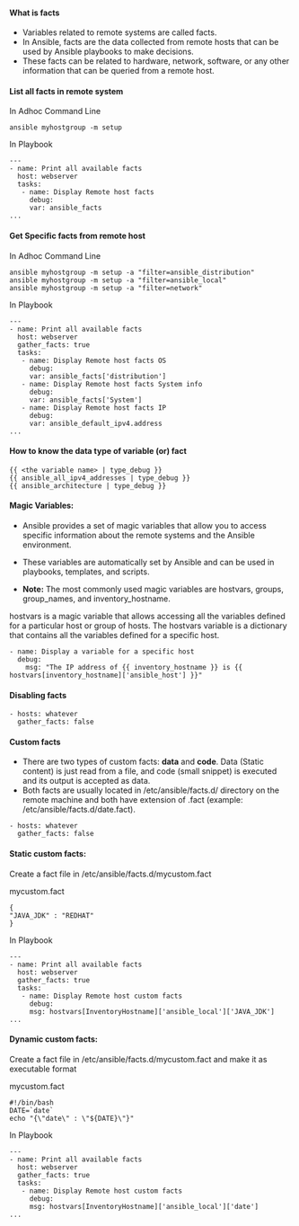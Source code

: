 #### What is facts
* Variables related to remote systems are called facts.
* In Ansible, facts are the data collected from remote hosts that can be used by Ansible playbooks to make decisions. 
* These facts can be related to hardware, network, software, or any other information that can be queried from a remote host.

#### List all facts in remote system
In Adhoc Command Line
```
ansible myhostgroup -m setup
```
In Playbook
```
---
- name: Print all available facts
  host: webserver
  tasks:
   - name: Display Remote host facts
     debug:
     var: ansible_facts
...
```
#### Get Specific facts from remote host
In Adhoc Command Line
```
ansible myhostgroup -m setup -a "filter=ansible_distribution"
ansible myhostgroup -m setup -a "filter=ansible_local"
ansible myhostgroup -m setup -a "filter=network"
```
In Playbook
```
---
- name: Print all available facts
  host: webserver
  gather_facts: true
  tasks:
   - name: Display Remote host facts OS
     debug:
     var: ansible_facts['distribution']
   - name: Display Remote host facts System info
     debug:
     var: ansible_facts['System']
   - name: Display Remote host facts IP
     debug:
     var: ansible_default_ipv4.address
...
```

#### How to know the data type of variable (or) fact
```
{{ <the variable name> | type_debug }}
{{ ansible_all_ipv4_addresses | type_debug }}
{{ ansible_architecture | type_debug }}
```
#### Magic Variables:
* Ansible provides a set of magic variables that allow you to access specific information about the remote systems and the Ansible environment.
* These variables are automatically set by Ansible and can be used in playbooks, templates, and scripts.

* **Note:** The most commonly used magic variables are hostvars, groups, group_names, and inventory_hostname.

hostvars is a magic variable that allows accessing all the variables defined for a particular host or group of hosts. The hostvars variable is a dictionary that contains all the variables defined for a specific host.
```
- name: Display a variable for a specific host
  debug:
    msg: "The IP address of {{ inventory_hostname }} is {{ hostvars[inventory_hostname]['ansible_host'] }}"
```

#### Disabling facts
```
- hosts: whatever
  gather_facts: false
```
#### Custom facts
* There are two types of custom facts: **data** and **code**. Data (Static content) is just read from a file, and code (small snippet) is executed and its output is accepted as data.
* Both facts are usually located in /etc/ansible/facts.d/ directory on the remote machine and both have extension of .fact (example: /etc/ansible/facts.d/date.fact).
```
- hosts: whatever
  gather_facts: false
```

#### Static custom facts:
Create a fact file in /etc/ansible/facts.d/mycustom.fact

mycustom.fact
```
{
"JAVA_JDK" : "REDHAT"
}
```
In Playbook
```
---
- name: Print all available facts
  host: webserver
  gather_facts: true
  tasks:
   - name: Display Remote host custom facts
     debug:
     msg: hostvars[InventoryHostname]['ansible_local']['JAVA_JDK']
...
```
#### Dynamic custom facts:
Create a fact file in /etc/ansible/facts.d/mycustom.fact and make it as executable format

mycustom.fact
```
#!/bin/bash
DATE=`date`
echo "{\"date\" : \"${DATE}\"}"
```
In Playbook
```
---
- name: Print all available facts
  host: webserver
  gather_facts: true
  tasks:
   - name: Display Remote host custom facts
     debug:
     msg: hostvars[InventoryHostname]['ansible_local']['date']
...
```
